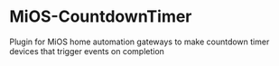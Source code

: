 # MiOS-CountdownTimer
Plugin for MiOS home automation gateways to make countdown timer devices that trigger events on completion
